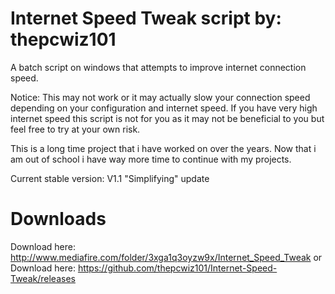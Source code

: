 # Internet Speed Tweak script by: thepcwiz101

A batch script on windows that attempts to improve internet connection speed.

Notice: This may not work or it may actually slow your connection speed depending on your configuration and internet speed. If you have 
very high internet speed this script is not for you as it may not be beneficial to you but feel free to try at your own risk.

This is a long time project that i have worked on over the years. Now that i am out of school i have way more time to continue with my projects.

Current stable version: V1.1 "Simplifying" update


# Downloads

Download here: http://www.mediafire.com/folder/3xga1q3oyzw9x/Internet_Speed_Tweak
or 
Download here: https://github.com/thepcwiz101/Internet-Speed-Tweak/releases
